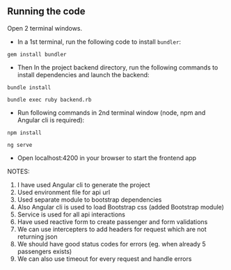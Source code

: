 ## Running the code ##

Open 2 terminal windows.
  
- In a 1st terminal, run the following code to install `bundler`:
  
```
gem install bundler
```
  
- Then In the project backend directory, run the following commands to install dependencies and launch the backend:
  
```
bundle install
  
bundle exec ruby backend.rb
```


- Run following commands in 2nd terminal window (node, npm and Angular cli is required):
  
```
npm install
  
ng serve
```

- Open localhost:4200 in your browser to start the frontend app

  
NOTES:
1) I have used Angular cli to generate the project
2) Used environment file for api url
3) Used separate module to bootstrap dependencies
4) Also Angular cli is used to load Bootstrap css (added Bootstrap module)
5) Service is used for all api interactions
6) Have used reactive form to create passenger and form validations
7) We can use intercepters to add headers for request which are not returning json
8) We should have good status codes for errors (eg. when already 5 passengers exists)
9) We can also use timeout for every request and handle errors

